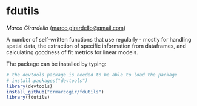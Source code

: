 # fdutils
*Marco Girardello* (marco.girardello@gmail.com) 

A number of self-written functions that use regularly - mostly for handling spatial data, the extraction of specific information from dataframes, and calculating goodness of fit metrics for linear models.


The package can be installed by typing:

```r
# the devtools package is needed to be able to load the package
# install.packages("devtools")
library(devtools)
install_github("drmarcogir/fdutils")
library(fdutils)
``` 

